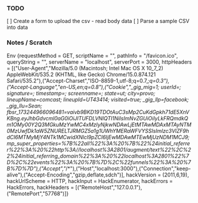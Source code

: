 
### TODO ###
[ ] Create a form to upload the csv - read body data
[ ] Parse a sample CSV into data



### Notes / Scratch ###
Env {requestMethod = GET, scriptName = "", pathInfo = "/favicon.ico", queryString = "", serverName = "localhost", serverPort = 3000, httpHeaders = [("User-Agent","Mozilla/5.0 (Macintosh; Intel Mac OS X 10_7_2) AppleWebKit/535.2 (KHTML, like Gecko) Chrome/15.0.874.121 Safari/535.2"),("Accept-Charset","ISO-8859-1,utf-8;q=0.7,*;q=0.3"),("Accept-Language","en-US,en;q=0.8"),("Cookie","_gig_mig=1; userId=; signature=; timestamp=; screenname=; state=ut; city=provo; lineupName=comcast; lineupId=UT43414; visited=true; _gig_llp=facebook; _gig_llu=Sean; fbsr_173244966096481=vaivb9BKD19TDOtAuC3sMp2CuKdGpkh71dE5XnVKBng.eyJhbGdvcml0aG0iOiJITUFDLVNIQTI1NiIsImNvZGUiOiIyLkFRQmdkQm1OMy00Y2Q3MGkuMzYwMC4xMzIyNjkwNDAwLjEtMTAwMDAxMTAyNTM0MzUwfDk1aW5ZNURELTJRMGZ5a1g1UWhYMERaWFVYSSIsImlzc3VlZF9hdCI6MTMyMjY4NTk1MCwidXNlcl9pZCI6IjEwMDAwMTEwMjUzNDM1MCJ9; mp_super_properties=%7B%22all%22%3A%20%7B%22%24initial_referrer%22%3A%20%22http%3A//localhost%3A2801/augment/text%22%2C%22%24initial_referring_domain%22%3A%20%22localhost%3A2801%22%7D%2C%22events%22%3A%20%7B%7D%2C%22funnels%22%3A%20%7B%7D%7D"),("Accept","*/*"),("Host","localhost:3000"),("Connection","keep-alive"),("Accept-Encoding","gzip,deflate,sdch")], hackVersion = (2011,6,19), hackUrlScheme = HTTP, hackInput = HackEnumerator, hackErrors = HackErrors, hackHeaders = [("RemoteHost","127.0.0.1"),("RemotePort","57768")]}
